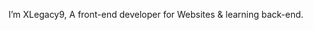  I’m XLegacy9, 
 A front-end developer for Websites &
 learning back-end.

<!---
XLegacy9/XLegacy9 is a ✨ special ✨ repository because its `README.md` (this file) appears on your GitHub profile.
You can click the Preview link to take a look at your changes.
--->
